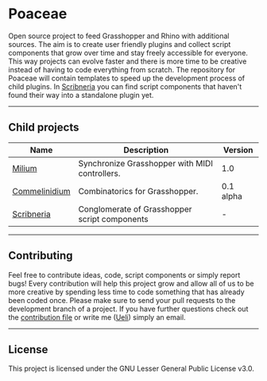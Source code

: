 # Poaceae
Open source project to feed Grasshopper and Rhino with additional sources.
The aim is to create user friendly plugins and collect script components that grow over time and stay freely accessible for everyone. This way projects can evolve faster and there is more time to be creative instead of having to code everything from scratch.
The repository for Poaceae will contain templates to speed up the development process of child plugins. In [Scribneria] you can find script components that haven't found their way into a standalone plugin yet.

------

## Child projects
| Name            | Description                                    | Version   |
| --------------- | ---------------------------------------------- | --------- |
| [Milium]        | Synchronize Grasshopper with MIDI controllers. | 1.0       |
| [Commelinidium] | Combinatorics for Grasshopper.                 | 0.1 alpha |
| [Scribneria]   | Conglomerate of Grasshopper script components  | -         |

------

## Contributing
Feel free to contribute ideas, code, script components or simply report bugs! Every contribution will help this project grow and allow all of us to be more creative by spending less time to code something that has already been coded once. Please make sure to send your pull requests to the development branch of a project. If you have further questions check out the [contribution file] or write me ([Ueli]) simply an email.

------

## License
This project is licensed under the GNU Lesser General Public License v3.0.

[Milium]: https://github.com/usaluz/Milium-Poaceae "Milium repository"
[Commelinidium]: https://github.com/usaluz/Commelinidium-Poaceae "Commelinidium repository"
[Scribneria]: https://github.com/usaluz/Scribneria-Poaceae "Scribneria repository"
[Ueli]: usaluz@outlook.de "Email Ueli"
[contribution file]: https://github.com/usaluz/Poaceae/blob/master/CONTRIBUTION.md "Contribution"
